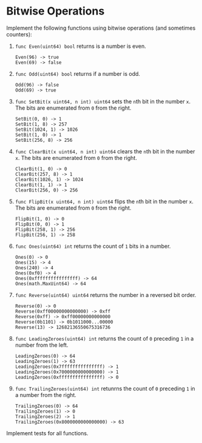 # Bitwise Operations

Implement the following functions using bitwise operations (and sometimes counters):

1. `func Even(uint64) bool` returns is a number is even.
       
    ```
    Even(96) -> true
    Even(69) -> false
    ```
    
2. `func Odd(uint64) bool` returns if a number is odd.
    
    ```
    Odd(96) -> false
    Odd(69) -> true
    ```

3. `func SetBit(x uint64, n int) uint64` sets the `n`th bit in the number `x`. The bits are enumerated from `0` from the right.

    ```
    SetBit(0, 0) -> 1
    SetBit(1, 8) -> 257
    SetBit(1024, 1) -> 1026
    SetBit(1, 0) -> 1
    SetBit(256, 8) -> 256
    ```
    
4. `func ClearBit(x uint64, n int) uint64` clears the `n`th bit in the number `x`. The bits are enumerated from `0` from the right.

   ```
   ClearBit(1, 0) -> 0
   ClearBit(257, 8) -> 1
   ClearBit(1026, 1) -> 1024
   ClearBit(1, 1) -> 1
   ClearBit(256, 0) -> 256
   ```
   
5. `func FlipBit(x uint64, n int) uint64` flips the `n`th bit in the number `x`.  The bits are enumerated from `0` from the right.
 
   ```
   FlipBit(1, 0) -> 0
   FlipBit(0, 0) -> 1
   FlipBit(258, 1) -> 256
   FlipBit(256, 1) -> 258
   ```
   
6. `func Ones(uint64) int` returns the count of `1` bits in a number.

   ```
   Ones(0) -> 0
   Ones(15) -> 4
   Ones(240) -> 4
   Ones(0xf0) -> 4
   Ones(0xffffffffffffffff) -> 64
   Ones(math.MaxUint64) -> 64
   ```
   
7. `func Reverse(uint64) uint64` returns the number in a reversed bit order.

   ```
   Reverse(0) -> 0
   Reverse(0xff00000000000000) -> 0xff
   Reverse(0xff) -> 0xff00000000000000
   Reverse(0b1101) -> 0b1011000...00000
   Reverse(13) -> 12682136550675316736
   ```
   
8. `func LeadingZeroes(uint64) int` returns the count of `0` preceding `1` in a number from the left.

   ```
   LeadingZeroes(0) -> 64
   LeadingZeroes(1) -> 63
   LeadingZeroes(0x7fffffffffffffff) -> 1
   LeadingZeroes(0x7000000000000000) -> 1
   LeadingZeroes(0xffffffffffffffff) -> 0
   ```
  
9. `func TrailingZeroes(uint64) int` retunrns the count of `0` preceding `1` in a number from the right.

   ```
   TrailingZeroes(0) -> 64
   TrailingZeroes(1) -> 0
   TrailingZeroes(2) -> 1
   TrailingZeroes(0x8000000000000000) -> 63
   ```

Implement tests for all functions.
